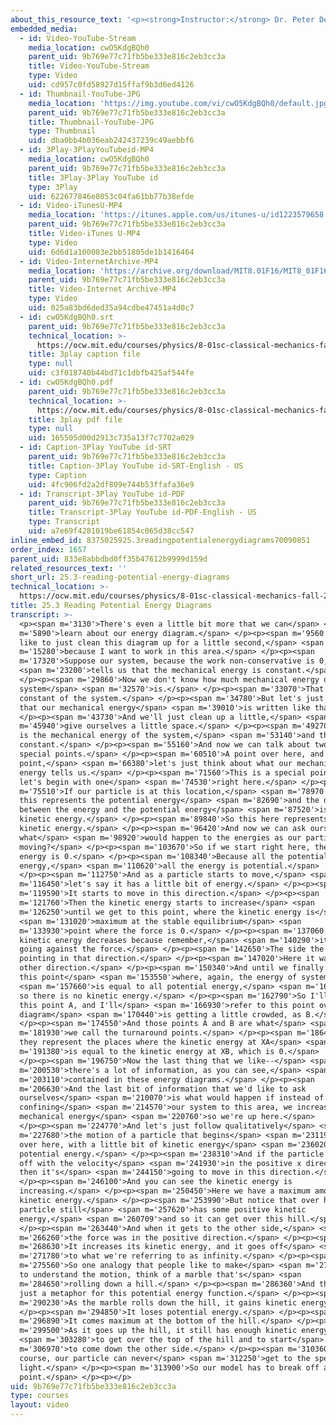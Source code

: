 ```yaml
---
about_this_resource_text: '<p><strong>Instructor:</strong> Dr. Peter Dourmashkin</p>'
embedded_media:
  - id: Video-YouTube-Stream
    media_location: cwO5KdgBQh0
    parent_uid: 9b769e77c71fb5be333e816c2eb3cc3a
    title: Video-YouTube-Stream
    type: Video
    uid: cd957c0fd58927d15ffaf9b3d6ed4126
  - id: Thumbnail-YouTube-JPG
    media_location: 'https://img.youtube.com/vi/cwO5KdgBQh0/default.jpg'
    parent_uid: 9b769e77c71fb5be333e816c2eb3cc3a
    title: Thumbnail-YouTube-JPG
    type: Thumbnail
    uid: dba0bb4b036eab242437239c49aebbf6
  - id: 3Play-3PlayYouTubeid-MP4
    media_location: cwO5KdgBQh0
    parent_uid: 9b769e77c71fb5be333e816c2eb3cc3a
    title: 3Play-3Play YouTube id
    type: 3Play
    uid: 622677846e8053c04fa61bb77b38efde
  - id: Video-iTunesU-MP4
    media_location: 'https://itunes.apple.com/us/itunes-u/id1223579658'
    parent_uid: 9b769e77c71fb5be333e816c2eb3cc3a
    title: Video-iTunes U-MP4
    type: Video
    uid: 6d6d1a100083e2bb51805de1b1416464
  - id: Video-InternetArchive-MP4
    media_location: 'https://archive.org/download/MIT8.01F16/MIT8_01F16_L25v03_360p.mp4'
    parent_uid: 9b769e77c71fb5be333e816c2eb3cc3a
    title: Video-Internet Archive-MP4
    type: Video
    uid: 025a83bd6ded35a94cdbe47451a4d0c7
  - id: cwO5KdgBQh0.srt
    parent_uid: 9b769e77c71fb5be333e816c2eb3cc3a
    technical_location: >-
      https://ocw.mit.edu/courses/physics/8-01sc-classical-mechanics-fall-2016/week-8-potential-energy-and-energy-conservation/25.3-reading-potential-energy-diagrams/25.3-reading-potential-energy-diagrams/cwO5KdgBQh0.srt
    title: 3play caption file
    type: null
    uid: c3f018740b44bd71c1dbfb425af544fe
  - id: cwO5KdgBQh0.pdf
    parent_uid: 9b769e77c71fb5be333e816c2eb3cc3a
    technical_location: >-
      https://ocw.mit.edu/courses/physics/8-01sc-classical-mechanics-fall-2016/week-8-potential-energy-and-energy-conservation/25.3-reading-potential-energy-diagrams/25.3-reading-potential-energy-diagrams/cwO5KdgBQh0.pdf
    title: 3play pdf file
    type: null
    uid: 165505d00d2913c735a13f7c7702a029
  - id: Caption-3Play YouTube id-SRT
    parent_uid: 9b769e77c71fb5be333e816c2eb3cc3a
    title: Caption-3Play YouTube id-SRT-English - US
    type: Caption
    uid: 4fc906fd2a2df809e744b53ffafa36e9
  - id: Transcript-3Play YouTube id-PDF
    parent_uid: 9b769e77c71fb5be333e816c2eb3cc3a
    title: Transcript-3Play YouTube id-PDF-English - US
    type: Transcript
    uid: a7e69f4281019be61854c065d38cc547
inline_embed_id: 8375025925.3readingpotentialenergydiagrams70090851
order_index: 1657
parent_uid: 833e8abbdbd0ff35b47612b9999d159d
related_resources_text: ''
short_url: 25.3-reading-potential-energy-diagrams
technical_location: >-
  https://ocw.mit.edu/courses/physics/8-01sc-classical-mechanics-fall-2016/week-8-potential-energy-and-energy-conservation/25.3-reading-potential-energy-diagrams/25.3-reading-potential-energy-diagrams
title: 25.3 Reading Potential Energy Diagrams
transcript: >-
  <p><span m='3130'>There's even a little bit more that we can</span> <span
  m='5890'>learn about our energy diagram.</span> </p><p><span m='9560'>And I'd
  like to just clean this diagram up for a little second,</span> <span
  m='15280'>because I want to work in this area.</span> </p><p><span
  m='17320'>Suppose our system, because the work non-conservative is 0,</span>
  <span m='23200'>tells us that the mechanical energy is constant.</span>
  </p><p><span m='29860'>Now we don't know how much mechanical energy our
  system</span> <span m='32570'>is.</span> </p><p><span m='33070'>That's a
  constant of the system.</span> </p><p><span m='34780'>But let's just suppose
  that our mechanical energy</span> <span m='39010'>is written like that.</span>
  </p><p><span m='43730'>And we'll just clean up a little,</span> <span
  m='45940'>give ourselves a little space.</span> </p><p><span m='49270'>So here
  is the mechanical energy of the system,</span> <span m='53140'>and that's a
  constant.</span> </p><p><span m='55160'>And now we can talk about two more
  special points.</span> </p><p><span m='60510'>A point over here, and at this
  point,</span> <span m='66380'>let's just think about what our mechanical
  energy tells us.</span> </p><p><span m='71560'>This is a special point, but
  let's begin with one</span> <span m='74530'>right here.</span> </p><p><span
  m='75510'>If our particle is at this location,</span> <span m='78970'>then
  this represents the potential energy</span> <span m='82690'>and the difference
  between the energy and the potential energy</span> <span m='87520'>is the
  kinetic energy.</span> </p><p><span m='89840'>So this here represents the
  kinetic energy.</span> </p><p><span m='96420'>And now we can ask ourselves
  what</span> <span m='98920'>would happen to the energies as our particle is
  moving?</span> </p><p><span m='103670'>So if we start right here, the kinetic
  energy is 0.</span> </p><p><span m='108340'>Because all the potential
  energy,</span> <span m='110620'>all the energy is potential.</span>
  </p><p><span m='112750'>And as a particle starts to move,</span> <span
  m='116450'>let's say it has a little bit of energy.</span> </p><p><span
  m='119590'>It starts to move in this direction.</span> </p><p><span
  m='121760'>Then the kinetic energy starts to increase</span> <span
  m='126250'>until we get to this point, where the kinetic energy is</span>
  <span m='131020'>maximum at the stable equilibrium</span> <span
  m='133930'>point where the force is 0.</span> </p><p><span m='137060'>Now the
  kinetic energy decreases because remember,</span> <span m='140290'>it's now
  going against the force.</span> </p><p><span m='142650'>The side the force was
  pointing in that direction.</span> </p><p><span m='147020'>Here it was in the
  other direction.</span> </p><p><span m='150340'>And until we finally get to
  this point</span> <span m='153550'>where, again, the energy of system</span>
  <span m='157660'>is equal to all potential energy,</span> <span m='160329'>and
  so there is no kinetic energy.</span> </p><p><span m='162790'>So I'll call
  this point A, and I'll</span> <span m='166930'>refer to this point over here,
  diagram</span> <span m='170440'>is getting a little crowded, as B.</span>
  </p><p><span m='174550'>And those points A and B are what</span> <span
  m='181930'>we call the turnaround points.</span> </p><p><span m='186400'>And
  they represent the places where the kinetic energy at XA</span> <span
  m='191380'>is equal to the kinetic energy at XB, which is 0.</span>
  </p><p><span m='196750'>Now the last thing that we like--</span> <span
  m='200530'>there's a lot of information, as you can see,</span> <span
  m='203110'>contained in these energy diagrams.</span> </p><p><span
  m='206630'>And the last bit of information that we'd like to ask
  ourselves</span> <span m='210070'>is what would happen if instead of having--
  confining</span> <span m='214570'>our system to this area, we increased our
  mechanical energy</span> <span m='220760'>so we're up here.</span>
  </p><p><span m='224770'>And let's just follow qualitatively</span> <span
  m='227680'>the motion of a particle that begins</span> <span m='231190'>say,
  over here, with a little bit of kinetic energy</span> <span m='236020'>and
  potential energy.</span> </p><p><span m='238310'>And if the particle starts
  off with the velocity</span> <span m='241930'>in the positive x direction,
  then it's</span> <span m='244150'>going to move in this direction.</span>
  </p><p><span m='246100'>And you can see the kinetic energy is
  increasing.</span> </p><p><span m='250450'>Here we have a maximum amount of
  kinetic energy.</span> </p><p><span m='253990'>But notice that over here the
  particle still</span> <span m='257620'>has some positive kinetic
  energy,</span> <span m='260709'>and so it can get over this hill.</span>
  </p><p><span m='263440'>And when it gets to the other side,</span> <span
  m='266260'>the force was in the positive direction.</span> </p><p><span
  m='268630'>It increases its kinetic energy, and it goes off</span> <span
  m='271780'>to what we're referring to as infinity.</span> </p><p><span
  m='275560'>So one analogy that people like to make</span> <span m='279820'>is
  to understand the motion, think of a marble that's</span> <span
  m='284650'>rolling down a hill.</span> </p><p><span m='286360'>And this is
  just a metaphor for this potential energy function.</span> </p><p><span
  m='290230'>As the marble rolls down the hill, it gains kinetic energy.</span>
  </p><p><span m='294850'>It loses potential energy.</span> </p><p><span
  m='296890'>It comes maximum at the bottom of the hill.</span> </p><p><span
  m='299500'>As it goes up the hill, it still has enough kinetic energy</span>
  <span m='303280'>to get over the top of the hill and to start</span> <span
  m='306970'>to come down the other side.</span> </p><p><span m='310360'>And of
  course, our particle can never</span> <span m='312250'>get to the speed of
  light.</span> </p><p><span m='313900'>So our model has to break off at one
  point.</span> </p><p></p>
uid: 9b769e77c71fb5be333e816c2eb3cc3a
type: courses
layout: video
---
```

